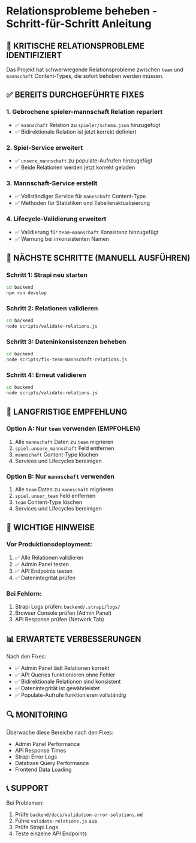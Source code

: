 # Relationsprobleme beheben - Schritt-für-Schritt Anleitung

## 🚨 KRITISCHE RELATIONSPROBLEME IDENTIFIZIERT

Das Projekt hat schwerwiegende Relationsprobleme zwischen `team` und `mannschaft` Content-Types, die sofort behoben werden müssen.

## ✅ BEREITS DURCHGEFÜHRTE FIXES

### 1. Gebrochene spieler-mannschaft Relation repariert
- ✅ `mannschaft` Relation zu `spieler/schema.json` hinzugefügt
- ✅ Bidirektionale Relation ist jetzt korrekt definiert

### 2. Spiel-Service erweitert
- ✅ `unsere_mannschaft` zu populate-Aufrufen hinzugefügt
- ✅ Beide Relationen werden jetzt korrekt geladen

### 3. Mannschaft-Service erstellt
- ✅ Vollständiger Service für `mannschaft` Content-Type
- ✅ Methoden für Statistiken und Tabellenaktualisierung

### 4. Lifecycle-Validierung erweitert
- ✅ Validierung für `team`-`mannschaft` Konsistenz hinzugefügt
- ✅ Warnung bei inkonsistenten Namen

## 🔧 NÄCHSTE SCHRITTE (MANUELL AUSFÜHREN)

### Schritt 1: Strapi neu starten
```bash
cd backend
npm run develop
```

### Schritt 2: Relationen validieren
```bash
cd backend
node scripts/validate-relations.js
```

### Schritt 3: Dateninkonsistenzen beheben
```bash
cd backend
node scripts/fix-team-mannschaft-relations.js
```

### Schritt 4: Erneut validieren
```bash
cd backend
node scripts/validate-relations.js
```

## 🎯 LANGFRISTIGE EMPFEHLUNG

### Option A: Nur `team` verwenden (EMPFOHLEN)
1. Alle `mannschaft` Daten zu `team` migrieren
2. `spiel.unsere_mannschaft` Feld entfernen
3. `mannschaft` Content-Type löschen
4. Services und Lifecycles bereinigen

### Option B: Nur `mannschaft` verwenden
1. Alle `team` Daten zu `mannschaft` migrieren
2. `spiel.unser_team` Feld entfernen
3. `team` Content-Type löschen
4. Services und Lifecycles bereinigen

## 🚨 WICHTIGE HINWEISE

### Vor Produktionsdeployment:
1. ✅ Alle Relationen validieren
2. ✅ Admin Panel testen
3. ✅ API Endpoints testen
4. ✅ Datenintegrität prüfen

### Bei Fehlern:
1. Strapi Logs prüfen: `backend/.strapi/logs/`
2. Browser Console prüfen (Admin Panel)
3. API Response prüfen (Network Tab)

## 📊 ERWARTETE VERBESSERUNGEN

Nach den Fixes:
- ✅ Admin Panel lädt Relationen korrekt
- ✅ API Queries funktionieren ohne Fehler
- ✅ Bidirektionale Relationen sind konsistent
- ✅ Datenintegrität ist gewährleistet
- ✅ Populate-Aufrufe funktionieren vollständig

## 🔍 MONITORING

Überwache diese Bereiche nach den Fixes:
- Admin Panel Performance
- API Response Times
- Strapi Error Logs
- Database Query Performance
- Frontend Data Loading

## 📞 SUPPORT

Bei Problemen:
1. Prüfe `backend/docs/validation-error-solutions.md`
2. Führe `validate-relations.js` aus
3. Prüfe Strapi Logs
4. Teste einzelne API Endpoints